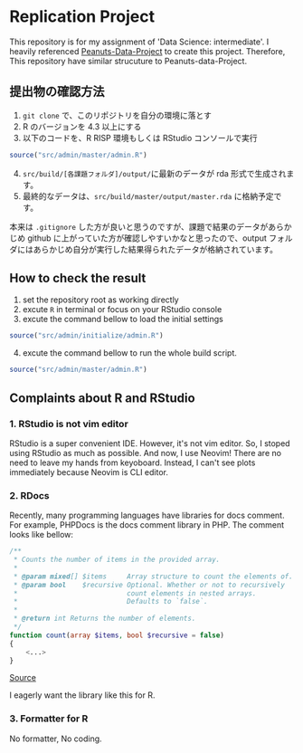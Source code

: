 # Replication Project

This repository is for my assignment of 'Data Science: intermediate'. I heavily referenced [Peanuts-Data-Project](https://github.com/Chishio318/Peanuts-Data-Project) to create this project. Therefore, This repository have similar strucuture to Peanuts-data-Project.

## 提出物の確認方法

1. `git clone` で、このリポジトリを自分の環境に落とす
2. R のバージョンを 4.3 以上にする
3. 以下のコードを、R RISP 環境もしくは RStudio コンソールで実行

```R
source("src/admin/master/admin.R")
```

4. `src/build/[各課題フォルダ]/output/`に最新のデータが rda 形式で生成されます。
5. 最終的なデータは、`src/build/master/output/master.rda` に格納予定です。

本来は `.gitignore` した方が良いと思うのですが、課題で結果のデータがあらかじめ github に上がっていた方が確認しやすいかなと思ったので、output フォルダにはあらかじめ自分が実行した結果得られたデータが格納されています。

## How to check the result

1. set the repository root as working directly
2. excute `R` in terminal or focus on your RStudio console
3. excute the command bellow to load the initial settings

```R
source("src/admin/initialize/admin.R")
```

4. excute the command bellow to run the whole build script.

```R
source("src/admin/master/admin.R")
```

## Complaints about R and RStudio

### 1. RStudio is not vim editor

RStudio is a super convenient IDE. However, it's not vim editor.
So, I stoped using RStudio as much as possible. And now, I use Neovim!
There are no need to leave my hands from keyoboard. Instead, I can't see plots immediately because Neovim is CLI editor.

### 2. RDocs

Recently, many programming languages have libraries for docs comment. For example, PHPDocs is the docs comment library in PHP.
The comment looks like bellow:

```php
/**
 * Counts the number of items in the provided array.
 *
 * @param mixed[] $items     Array structure to count the elements of.
 * @param bool    $recursive Optional. Whether or not to recursively
 *                           count elements in nested arrays.
 *                           Defaults to `false`.
 *
 * @return int Returns the number of elements.
 */
function count(array $items, bool $recursive = false)
{
    <...>
}
```

[Source](https://docs.phpdoc.org/3.0/guide/references/phpdoc/tags/param.html#param)

I eagerly want the library like this for R.

### 3. Formatter for R

No formatter, No coding.
